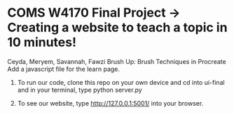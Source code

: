 # COMS W4170 Final Project -> Creating a website to teach a topic in 10 minutes!
Ceyda, Meryem, Savannah, Fawzi
Brush Up: Brush Techniques in Procreate
Add a javascript  file for the learn page. 

1. To run our code, clone this repo on your own device and cd into ui-final and in your terminal, type python server.py

2. To see our website, type http://127.0.0.1:5001/ into your browser.
